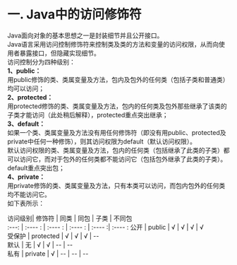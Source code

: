 # **一. Java中的访问修饰符**
Java面向对象的基本思想之一是封装细节并且公开接口。    
Java语言采用访问控制修饰符来控制类及类的方法和变量的访问权限，从而向使用者暴露接口，但隐藏实现细节。    
访问控制分为四种级别：  
**1、public：**      
用public修饰的类、类属变量及方法，包内及包外的任何类（包括子类和普通类）均可以访问；  
**2、protected：**      
用protected修饰的类、类属变量及方法，包内的任何类及包外那些继承了该类的子类才能访问（此处稍后解释），protected重点突出继承；  
**3、default：**   
如果一个类、类属变量及方法没有用任何修饰符（即没有用public、protected及private中任何一种修饰），则其访问权限为default（默认访问权限）。    
默认访问权限的类、类属变量及方法，包内的任何类（包括继承了此类的子类）都可以访问它，而对于包外的任何类都不能访问它（包括包外继承了此类的子类）。default重点突出包；  
**4、private：**   
用private修饰的类、类属变量及方法，只有本类可以访问，而包内包外的任何类均不能访问它。  
如下表所示：   
  
访问级别|  修饰符    |   同类  |   同包  |  子类  |  不同包  
:---:   |  :---- :   | :---- : | :---- : | :---- :| :---- : 
公开    |  public    |   √    |    √   |   √   |   √  
受保护  |  protected |   √    |    √   |   √   |   --  
默认    |  无        |   √    |    √   |   --   |   --  
私有    |  private   |   √    |    --   |   --   |   --  